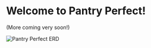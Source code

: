 # Welcome to Pantry Perfect!
(More coming very soon!)

![Pantry Perfect ERD](https://github.com/ricky-bruner/Pantry-Perfect-Midstone/blob/master/PantryAppERD.png)